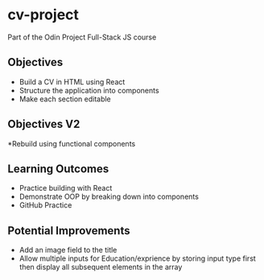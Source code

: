 # cv-project
Part of the Odin Project Full-Stack JS course

## Objectives
* Build a CV in HTML using React
* Structure the application into components
* Make each section editable

## Objectives V2
*Rebuild using functional components

## Learning Outcomes
* Practice building with React
* Demonstrate OOP by breaking down into components
* GitHub Practice

## Potential Improvements
* Add an image field to the title
* Allow multiple inputs for Education/exprience by storing input type first then display all subsequent elements in the array